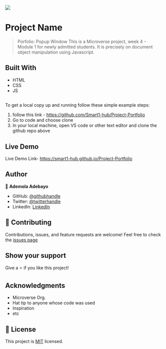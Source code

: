 ![](https://img.shields.io/badge/Microverse-blueviolet)
# Project Name
> Porfolio: Popup Window
This is a Microverse project, week 4 - Module 1 for newly admitted students. It is precisely on document object manipulation using Javascript. 

## Built With
- HTML 
- CSS
- JS
##
To get a local copy up and running follow these simple example steps:
1. follow this link - https://github.com/Smart1-hub/Project-Portfolio
2. Go to code and choose clone
3. In your local machine, open VS code or other text editor and clone the github repo above
## Live Demo
 Live Demo Link- https://smart1-hub.github.io/Project-Portfolio
## Author
👤 **Ademola Adebayo**
- GitHub: [@githubhandle](https://github.com/Smart1-hub)
- Twitter: [@twitterhandle](https://twitter.com/@ademola_adebayo)
- LinkedIn: [LinkedIn](https://linkedin.com/in/linkedinhandle)
## 🤝 Contributing
Contributions, issues, and feature requests are welcome!
Feel free to check the [issues page](../../issues/)
## Show your support
Give a ⭐️ if you like this project!
## Acknowledgments
- Microverse Org.
- Hat tip to anyone whose code was used
- Inspiration
- etc
## 📝 License
This project is [MIT](./MIT.md) licensed.
